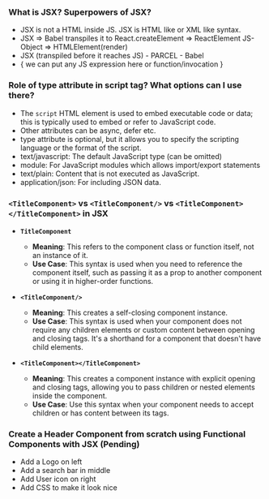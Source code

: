 ### What is JSX? Superpowers of JSX?
- JSX is not a HTML inside JS. JSX is HTML like or XML like syntax.
- JSX => Babel transpiles it to React.createElement => ReactElement JS-Object => HTMLElement(render)
- JSX (transpiled before it reaches JS) - PARCEL - Babel
- { we can put any JS expression here or function/invocation }

### Role of type attribute in script tag? What options can I use there?
- The `script` HTML element is used to embed executable code or data; this is typically used to embed or refer to JavaScript code. 
- Other attributes can be async, defer etc.
- type attribute is optional, but it allows you to specify the scripting language or the format of the script.
- text/javascript: The default JavaScript type (can be omitted)
- module: For JavaScript modules which allows import/export statements
- text/plain: Content that is not executed as JavaScript.
- application/json: For including JSON data.

### `<TitleComponent>` vs `<TitleComponent/>` vs `<TitleComponent></TitleComponent>` in JSX

- **`TitleComponent`**  
  - **Meaning**: This refers to the component class or function itself, not an instance of it.
  - **Use Case**: This syntax is used when you need to reference the component itself, such as passing it as a prop to another component or using it in higher-order functions.

- **`<TitleComponent/>`**  
  - **Meaning**: This creates a self-closing component instance.
  - **Use Case**: This syntax is used when your component does not require any children elements or custom content between opening and closing tags. It's a shorthand for a component that doesn't have child elements.

- **`<TitleComponent></TitleComponent>`**  
  - **Meaning**: This creates a component instance with explicit opening and closing tags, allowing you to pass children or nested elements inside the component.
  - **Use Case**: Use this syntax when your component needs to accept children or has content between its tags.


### Create a Header Component from scratch using Functional Components with JSX (Pending)
- Add a Logo on left
- Add a search bar in middle
- Add User icon on right
- Add CSS to make it look nice